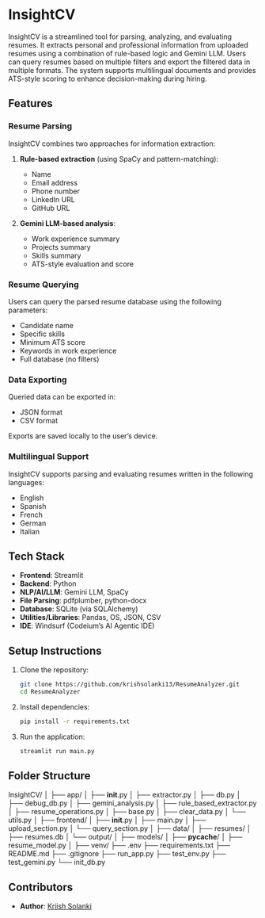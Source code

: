 # InsightCV

InsightCV is a streamlined tool for parsing, analyzing, and evaluating resumes. It extracts personal and professional information from uploaded resumes using a combination of rule-based logic and Gemini LLM. Users can query resumes based on multiple filters and export the filtered data in multiple formats. The system supports multilingual documents and provides ATS-style scoring to enhance decision-making during hiring.

## Features

### Resume Parsing

InsightCV combines two approaches for information extraction:

1. **Rule-based extraction** (using SpaCy and pattern-matching):
   - Name
   - Email address
   - Phone number
   - LinkedIn URL
   - GitHub URL

2. **Gemini LLM-based analysis**:
   - Work experience summary
   - Projects summary
   - Skills summary
   - ATS-style evaluation and score

### Resume Querying

Users can query the parsed resume database using the following parameters:
- Candidate name
- Specific skills
- Minimum ATS score
- Keywords in work experience
- Full database (no filters)

### Data Exporting

Queried data can be exported in:
- JSON format
- CSV format

Exports are saved locally to the user’s device.

### Multilingual Support

InsightCV supports parsing and evaluating resumes written in the following languages:
- English
- Spanish
- French
- German
- Italian

## Tech Stack

- **Frontend**: Streamlit  
- **Backend**: Python  
- **NLP/AI/LLM**: Gemini LLM, SpaCy  
- **File Parsing**: pdfplumber, python-docx  
- **Database**: SQLite (via SQLAlchemy)  
- **Utilities/Libraries**: Pandas, OS, JSON, CSV  
- **IDE**: Windsurf (Codeium’s AI Agentic IDE)

## Setup Instructions

1. Clone the repository:
   ```bash
   git clone https://github.com/krishsolanki13/ResumeAnalyzer.git
   cd ResumeAnalyzer

2. Install dependencies:
   ```bash
   pip install -r requirements.txt

3. Run the application:
   ```bash
   streamlit run main.py

## Folder Structure

InsightCV/
│
├── app/
│   ├── __init__.py
│   ├── extractor.py
│   ├── db.py
│   ├── debug_db.py
│   ├── gemini_analysis.py
│   ├── rule_based_extractor.py
│   ├── resume_operations.py
│   ├── base.py
│   ├── clear_data.py
│   └── utils.py
│
├── frontend/
│   ├── __init__.py
│   ├── main.py
│   ├── upload_section.py
│   └── query_section.py
│
├── data/
│   ├── resumes/
│   ├── resumes.db
│   └── output/
│
├── models/
│   ├── __pycache__/
│   ├── resume_model.py
│
├── venv/
├── .env
├── requirements.txt
├── README.md
├── .gitignore
├── run_app.py
├── test_env.py
├── test_gemini.py
└── init_db.py

## Contributors

- **Author**: [Kriish Solanki](https://github.com/krishsolanki13)



